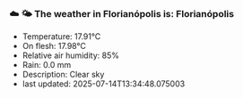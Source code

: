 ### ☁️ 🌤️  The weather in Florianópolis is: Florianópolis

- Temperature: 17.91°C
- On flesh: 17.98°C
- Relative air humidity: 85%
- Rain: 0.0 mm
- Description: Clear sky
- last updated: 2025-07-14T13:34:48.075003
